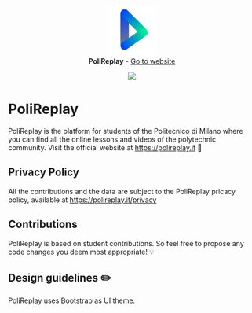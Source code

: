 <p align="center">
  <img src="https://raw.githubusercontent.com/NiccoloSegato/polireplay_old/main/assets/images/lil_logo.png" width="100"/></br>
  <strong>PoliReplay</strong> - <a href="https://polireplay.it" title="https://polireplay.it">Go to website</a>
</p>

<p align="center">
    <a href="https://hits.seeyoufarm.com"><img src="https://hits.seeyoufarm.com/api/count/incr/badge.svg?url=https%3A%2F%2Fpolireplay.it&count_bg=%2379C83D&title_bg=%23555555&icon=&icon_color=%23E7E7E7&title=hits&edge_flat=false"/></a>
</p>

# PoliReplay
PoliReplay is the platform for students of the Politecnico di Milano where you can find all the online lessons and videos of the polytechnic community.
Visit the official website at https://polireplay.it 🚀

## Privacy Policy
All the contributions and the data are subject to the PoliReplay pricacy policy, available at https://polireplay.it/privacy

## Contributions
PoliReplay is based on student contributions. So feel free to propose any code changes you deem most appropriate! 💡

## Design guidelines ✏️
PoliReplay uses Bootstrap as UI theme. 
